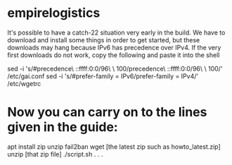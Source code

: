 # empirelogistics

It's possible to have a catch-22 situation very early in the build.  We have to download and install some things in order
to get started, but these downloads may hang because IPv6 has precedence over IPv4.  If the very first downloads do not work,
copy the following and paste it into the shell

sed -i 's/#precedence\ ::ffff:0:0\/96\ \ 100/precedence\ ::ffff:0:0\/96\ \ 100/' /etc/gai.conf
sed -i 's/#prefer-family \= IPv6/prefer-family = IPv4/' /etc/wgetrc

# Now you can carry on to the lines given in the guide:

apt install zip unzip fail2ban
wget [the latest zip such as howto_latest.zip]
unzip [that zip file]
./script.sh
.
.
.
